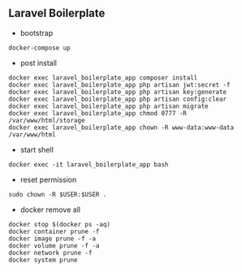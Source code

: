 ## Laravel Boilerplate

- bootstrap

```shell
docker-compose up
```

- post install

```shell
docker exec laravel_boilerplate_app composer install
docker exec laravel_boilerplate_app php artisan jwt:secret -f
docker exec laravel_boilerplate_app php artisan key:generate
docker exec laravel_boilerplate_app php artisan config:clear
docker exec laravel_boilerplate_app php artisan migrate
docker exec laravel_boilerplate_app chmod 0777 -R /var/www/html/storage
docker exec laravel_boilerplate_app chown -R www-data:www-data /var/www/html
```

- start shell

```shell
docker exec -it laravel_boilerplate_app bash
```

- reset permission

```shell
sudo chown -R $USER:$USER .
```

- docker remove all

```shell
docker stop $(docker ps -aq)
docker container prune -f
docker image prune -f -a
docker volume prune -f -a
docker network prune -f
docker system prune
```